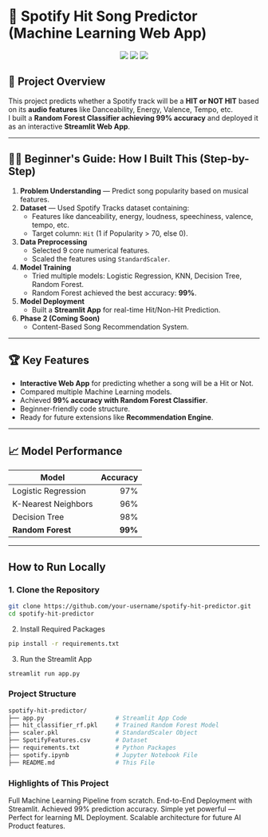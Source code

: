 # 🎵 Spotify Hit Song Predictor (Machine Learning Web App)

<p align="center">
  <img src="https://img.shields.io/badge/ML-Project-blue" />
  <img src="https://img.shields.io/badge/Streamlit-Deployed-brightgreen" />
  <img src="https://img.shields.io/badge/Accuracy-99%25-orange" />
</p>

## 🚀 Project Overview
This project predicts whether a Spotify track will be a **HIT or NOT HIT** based on its **audio features** like Danceability, Energy, Valence, Tempo, etc.  
I built a **Random Forest Classifier achieving 99% accuracy** and deployed it as an interactive **Streamlit Web App**.

---

## 🧑‍💻 Beginner's Guide: How I Built This (Step-by-Step)
1. **Problem Understanding** — Predict song popularity based on musical features.
2. **Dataset** — Used Spotify Tracks dataset containing:
   - Features like danceability, energy, loudness, speechiness, valence, tempo, etc.
   - Target column: `Hit` (1 if Popularity > 70, else 0).
3. **Data Preprocessing**
   - Selected 9 core numerical features.
   - Scaled the features using `StandardScaler`.
4. **Model Training**
   - Tried multiple models: Logistic Regression, KNN, Decision Tree, Random Forest.
   - Random Forest achieved the best accuracy: **99%**.
5. **Model Deployment**
   - Built a **Streamlit App** for real-time Hit/Non-Hit Prediction.
6. **Phase 2 (Coming Soon)**
   - Content-Based Song Recommendation System.

---

## 🏆 Key Features
- **Interactive Web App** for predicting whether a song will be a Hit or Not.
- Compared multiple Machine Learning models.
- Achieved **99% accuracy with Random Forest Classifier**.
- Beginner-friendly code structure.
- Ready for future extensions like **Recommendation Engine**.

---

## 📈 Model Performance
| Model                | Accuracy |
|----------------------|---------:|
| Logistic Regression   | 97%      |
| K-Nearest Neighbors   | 96%      |
| Decision Tree         | 98%      |
| **Random Forest**     | **99%**  |

---

## How to Run Locally
### 1. Clone the Repository
```bash
git clone https://github.com/your-username/spotify-hit-predictor.git
cd spotify-hit-predictor
```

2. Install Required Packages
```bash
pip install -r requirements.txt
```

3. Run the Streamlit App
```bash
streamlit run app.py
```

### Project Structure

```bash
spotify-hit-predictor/
├── app.py                    # Streamlit App Code
├── hit_classifier_rf.pkl     # Trained Random Forest Model
├── scaler.pkl                # StandardScaler Object
├── SpotifyFeatures.csv       # Dataset
├── requirements.txt          # Python Packages
├── spotify.ipynb             # Jupyter Notebook File
├── README.md                 # This File
```

### Highlights of This Project
Full Machine Learning Pipeline from scratch.
End-to-End Deployment with Streamlit.
Achieved 99% prediction accuracy.
Simple yet powerful — Perfect for learning ML Deployment.
Scalable architecture for future AI Product features.

